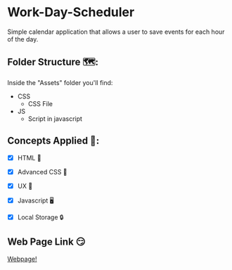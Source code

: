 # Work-Day-Scheduler
Simple calendar application that allows a user to save events for each hour of the day.

## Folder Structure 🗺️:
Inside the "Assets" folder you'll find:
- CSS
    - CSS File
- JS
    - Script in javascript

## Concepts Applied 🧐:
- [x] HTML 🦴

- [x] Advanced CSS 🎨

- [x] UX 🤔

- [x] Javascript 🖥️

- [x] Local Storage 🔒

## Web Page Link 😏
<a href="https://davidtc8.github.io/JS-Quiz/" target="_blank">Webpage!</a>